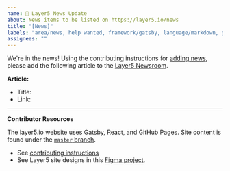 ```yaml
---
name: 📰 Layer5 News Update
about: News items to be listed on https://layer5.io/news
title: "[News]"
labels: "area/news, help wanted, framework/gatsby, language/markdown, good first issue"
assignees: ""
---
```


We're in the news! Using the contributing instructions for [adding news](https://github.com/layer5io/layer5/blob/master/CONTRIBUTING.md#adding-news), please add the following article to the [Layer5 Newsroom](https://layer5.io/news).

**Article:**

- Title:
- Link:

---

**Contributor Resources**

The layer5.io website uses Gatsby, React, and GitHub Pages. Site content is found under the [`master` branch](https://github.com/layer5io/layer5/tree/master).

- See [contributing instructions](https://github.com/layer5io/layer5/blob/master/CONTRIBUTING.md)
- See Layer5 site designs in this [Figma project](https://www.figma.com/file/5ZwEkSJwUPitURD59YHMEN/Layer5-Designs).
